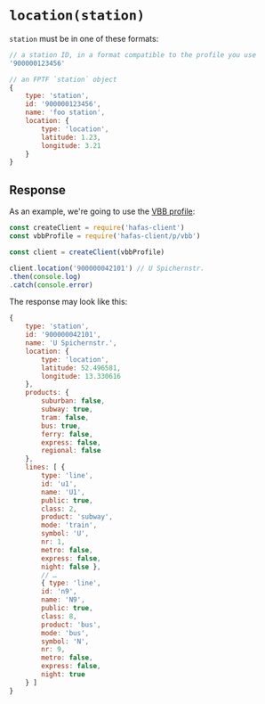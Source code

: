 # `location(station)`

`station` must be in one of these formats:

```js
// a station ID, in a format compatible to the profile you use
'900000123456'

// an FPTF `station` object
{
	type: 'station',
	id: '900000123456',
	name: 'foo station',
	location: {
		type: 'location',
		latitude: 1.23,
		longitude: 3.21
	}
}
```

## Response

As an example, we're going to use the [VBB profile](../p/vbb):

```js
const createClient = require('hafas-client')
const vbbProfile = require('hafas-client/p/vbb')

const client = createClient(vbbProfile)

client.location('900000042101') // U Spichernstr.
.then(console.log)
.catch(console.error)
```

The response may look like this:

```js
{
	type: 'station',
	id: '900000042101',
	name: 'U Spichernstr.',
	location: {
		type: 'location',
		latitude: 52.496581,
		longitude: 13.330616
	},
	products: {
		suburban: false,
		subway: true,
		tram: false,
		bus: true,
		ferry: false,
		express: false,
		regional: false
	},
	lines: [ {
		type: 'line',
		id: 'u1',
		name: 'U1',
		public: true,
		class: 2,
		product: 'subway',
		mode: 'train',
		symbol: 'U',
		nr: 1,
		metro: false,
		express: false,
		night: false },
		// …
		{ type: 'line',
		id: 'n9',
		name: 'N9',
		public: true,
		class: 8,
		product: 'bus',
		mode: 'bus',
		symbol: 'N',
		nr: 9,
		metro: false,
		express: false,
		night: true
	} ]
}
```
